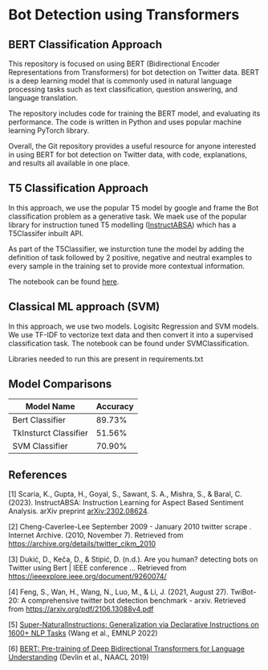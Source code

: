 # Bot Detection using Transformers


## BERT Classification Approach
This repository is focused on using BERT (Bidirectional Encoder Representations from Transformers) for bot detection on Twitter data. BERT is a deep learning model that is commonly used in natural language processing tasks such as text classification, question answering, and language translation.

The repository includes code for training the BERT model, and evaluating its performance. The code is written in Python and uses popular machine learning PyTorch library.

Overall, the Git repository provides a useful resource for anyone interested in using BERT for bot detection on Twitter data, with code, explanations, and results all available in one place.

## T5 Classification Approach

In this approach, we use the popular T5 model by google and frame the Bot classification problem as a generative task. We maek use of the popular library for instruction tuned T5 modelling ([InstructABSA](https://github.com/kevinscaria/InstructABSA)) which has a T5Classifer inbuilt API. 

As part of the T5Classifier, we insturction tune the model by adding the definition of task followed by 2 positive, negative and neutral examples to every sample in the training set to provide more contextual information. 

The notebook can be found [here](https://github.com/siddharth2011/Bot_Detection/blob/main/T5_Bot_Detection.ipynb).

## Classical ML approach (SVM)

In this approach, we use two models. Logisitc Regression and SVM models. We use TF-IDF to vectorize text data and then convert it into a supervised classification task.  The notebook can be found under SVMClassification. 

Libraries needed to run this are present in requirements.txt
## Model Comparisons
| Model Name  | Accuracy |
| ------------- | ------------- |
| Bert Classifier| 89.73% |
| TkInsturct Classifier| 51.56% |
| SVM Classifier| 70.90%|

## References
<a id="1">[1]</a> 
Scaria, K., Gupta, H., Goyal, S., Sawant, S. A., Mishra, S., & Baral, C. (2023). InstructABSA: Instruction Learning for Aspect Based Sentiment Analysis. arXiv preprint [arXiv:2302.08624](https://arxiv.org/abs/2302.08624).

<a id="2">[2]</a> 
Cheng-Caverlee-Lee September 2009 - January 2010 twitter scrape . Internet Archive. (2010, November 7). Retrieved from https://archive.org/details/twitter_cikm_2010

<a id="3">[3]</a> 
Dukić, D., Keča, D., & Stipić, D. (n.d.). Are you human? detecting bots on Twitter using Bert | IEEE conference ... Retrieved from https://ieeexplore.ieee.org/document/9260074/

<a id="4">[4]</a> 
Feng, S., Wan, H., Wang, N., Luo, M., & Li, J. (2021, August 27). TwiBot-20: A comprehensive twitter bot detection benchmark - arxiv. Retrieved from https://arxiv.org/pdf/2106.13088v4.pdf

<a id="5">[5]</a> 
[Super-NaturalInstructions: Generalization via Declarative Instructions on 1600+ NLP Tasks](https://aclanthology.org/2022.emnlp-main.340) (Wang et al., EMNLP 2022)

<a id="6">[6]</a> 
[BERT: Pre-training of Deep Bidirectional Transformers for Language Understanding](https://aclanthology.org/N19-1423) (Devlin et al., NAACL 2019)

